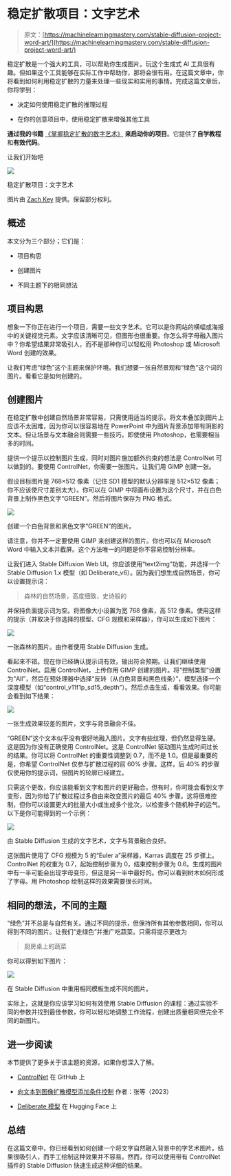# 稳定扩散项目：文字艺术

> 原文：[https://machinelearningmastery.com/stable-diffusion-project-word-art/](https://machinelearningmastery.com/stable-diffusion-project-word-art/)

稳定扩散是一个强大的工具，可以帮助你生成图片。玩这个生成式 AI 工具很有趣。但如果这个工具能够在实际工作中帮助你，那将会很有用。在这篇文章中，你将看到如何利用稳定扩散的力量来处理一些现实和实用的事情。完成这篇文章后，你将学到：

+   决定如何使用稳定扩散的推理过程

+   在你的创意项目中，使用稳定扩散来增强其他工具

**通过我的书籍** [《掌握稳定扩散的数字艺术》](https://machinelearningmastery.com/mastering-digital-art-with-stable-diffusion/) **来启动你的项目**。它提供了**自学教程**和**有效代码**。

让我们开始吧

![](../Images/bb010e19fbec55be9ae5392ee44daa25.png)

稳定扩散项目：文字艺术

图片由 [Zach Key](https://unsplash.com/photos/blue-art-neon-sign-turned-on-rKE6rXOl14U) 提供。保留部分权利。

## 概述

本文分为三个部分；它们是：

+   项目构思

+   创建图片

+   不同主题下的相同想法

## 项目构思

想象一下你正在进行一个项目，需要一些文字艺术。它可以是你网站的横幅或海报中的关键视觉元素。文字应该清晰可见，但图形也很重要。你怎么将字母融入图片中？你希望结果非常吸引人，而不是那种你可以轻松用 Photoshop 或 Microsoft Word 创建的效果。

让我们考虑“绿色”这个主题来保护环境。我们想要一张自然景观和“绿色”这个词的图片。看看它是如何创建的。

## 创建图片

在稳定扩散中创建自然场景非常容易，只需使用适当的提示。将文本叠加到图片上应该不太困难，因为你可以很容易地在 PowerPoint 中为图片背景添加带有阴影的文本。但让场景与文本融合则需要一些技巧，即使使用 Photoshop，也需要相当多的时间。

提供一个提示以控制图片生成，同时对图片施加额外约束的想法是 ControlNet 可以做到的。要使用 ControlNet，你需要一张图片。让我们用 GIMP 创建一张。

假设目标图片是 768×512 像素（记住 SD1 模型的默认分辨率是 512×512 像素；你不应该使尺寸差别太大）。你可以在 GIMP 中将画布设置为这个尺寸，并在白色背景上制作黑色文字“GREEN”。然后将图片保存为 PNG 格式。

![](../Images/0a093e692c816a68811abfb9c94fee9a.png)

创建一个白色背景和黑色文字“GREEN”的图片。

请注意，你并不一定要使用 GIMP 来创建这样的图片。你也可以在 Microsoft Word 中输入文本并截屏。这个方法唯一的问题是你不容易控制分辨率。

让我们进入 Stable Diffusion Web UI。你应该使用“text2img”功能，并选择一个 Stable Diffusion 1.x 模型（如 Deliberate_v6）。因为我们想生成自然场景，你可以设置提示词：

> 森林的自然场景，高度细致，史诗般的

并保持负面提示词为空。将图像大小设置为宽 768 像素，高 512 像素。使用这样的提示（并取决于你选择的模型、CFG 规模和采样器），你可以生成如下图片：

![](../Images/9e0969d52131db7fe00e850edba580bc.png)

一张森林的图片。由作者使用 Stable Diffusion 生成。

看起来不错。现在你已经确认提示词有效，输出符合预期。让我们继续使用 ControlNet。启用 ControlNet，上传你用 GIMP 创建的图片。将“控制类型”设置为“All”，然后在预处理器中选择“反转（从白色背景和黑色线条）”，模型选择一个深度模型（如“control_v11f1p_sd15_depth”）。然后点击生成，看看效果。你可能会看到如下结果：

![](../Images/106f243e251703324ba23a4c9cb95ee7.png)

一张生成效果较差的图片，文字与背景融合不佳。

“GREEN”这个文本似乎没有很好地融入图片。文字有些纹理，但仍然显得生硬。这是因为你没有正确使用 ControlNet。这是 ControlNet 驱动图片生成时间过长的结果。你可以将 ControlNet 的重要性调整到 0.7，而不是 1.0。但是最重要的是，你希望 ControlNet 仅参与扩散过程的前 60% 步骤。这样，后 40% 的步骤仅使用你的提示词，但图片的轮廓已经建立。

只需这个更改，你应该能看到文字和图片的更好融合。但有时，你可能会看到文字变形，因为你给了扩散过程过多自由来改变图片的最后 40% 步骤。这将很难控制，但你可以设置更大的批量大小或生成多个批次，以检查多个随机种子的运气。以下是你可能得到的一个示例：

![](../Images/93f83ccb50daf95295da984e0300eb39.png)

由 Stable Diffusion 生成的文字艺术，文字与背景融合良好。

这张图片使用了 CFG 规模为 5 的“Euler a”采样器，Karras 调度在 25 步骤上。ControlNet 的权重为 0.7，起始控制步骤为 0，结束控制步骤为 0.6。生成的图片中有一半可能会出现字母变形，但这是另一半中最好的。你可以看到树木如何形成了字母。用 Photoshop 绘制这样的效果需要很长时间。

## 相同的想法，不同的主题

“绿色”并不总是与自然有关。通过不同的提示，但保持所有其他参数相同，你可以得到不同的图片。让我们“走绿色”并推广吃蔬菜。只需将提示更改为

> 厨房桌上的蔬菜

你可以得到如下图片：

![](../Images/7bb5265fa1ee13d0b3f03e87769d9b31.png)

在 Stable Diffusion 中重用相同模板生成不同的图片。

实际上，这就是你应该学习如何有效使用 Stable Diffusion 的课程：通过实验不同的参数并找到最佳参数，你可以轻松地调整工作流程，创建出质量相同但完全不同的新图片。

## 进一步阅读

本节提供了更多关于该主题的资源，如果你想深入了解。

+   [ControlNet](https://github.com/lllyasviel/ControlNet) 在 GitHub 上

+   [向文本到图像扩散模型添加条件控制](https://arxiv.org/abs/2302.05543) 作者：张等（2023）

+   [Deliberate 模型](https://huggingface.co/XpucT/Deliberate) 在 Hugging Face 上

## 总结

在这篇文章中，你已经看到如何创建一个将文字自然融入背景中的字艺术图片。结果很吸引人，而手工绘制这种效果并不容易。然而，你可以使用带有 ControlNet 插件的 Stable Diffusion 快速生成这种详细的结果。
